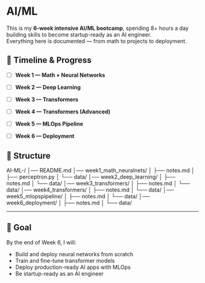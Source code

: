 # AI/ML

This is my **6-week intensive AI/ML bootcamp**, spending 8+ hours a day building skills to become startup-ready as an AI engineer.  
Everything here is documented — from math to projects to deployment.



## 📅 Timeline & Progress
- [ ] **Week 1 — Math + Neural Networks**
- [ ] **Week 2 — Deep Learning**
- [ ] **Week 3 — Transformers**
- [ ] **Week 4 — Transformers (Advanced)**
- [ ] **Week 5 — MLOps Pipeline**
- [ ] **Week 6 — Deployment**


## 📂 Structure
AI-ML-/
│── README.md
│── week1_math_neuralnets/
│    ├── notes.md
│    ├── perceptron.py
│    └── data/
│── week2_deep_learning/
│    ├── notes.md
│    └── data/
│── week3_transformers/
│    ├── notes.md
│    └── data/
│── week4_transformers/
│    ├── notes.md
│    └── data/
│── week5_mlopspipeline/
│    ├── notes.md
│    └── data/
│── week6_deployment/
│    ├── notes.md
│    └── data/

---

## 🚀 Goal
By the end of Week 6, I will:
- Build and deploy neural networks from scratch
- Train and fine-tune transformer models
- Deploy production-ready AI apps with MLOps
- Be startup-ready as an AI engineer
